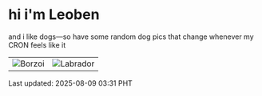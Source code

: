 # hi i'm Leoben

and i like dogs—so have some random dog pics that change whenever my CRON feels like it

|  |  |
|--------|----------|
| ![Borzoi](https://random-dog-vercel.vercel.app/api/random-borzoi?v=1754681481) | ![Labrador](https://random-dog-vercel.vercel.app/api/random-labrador?v=1754681481) |

Last updated: 2025-08-09 03:31 PHT
